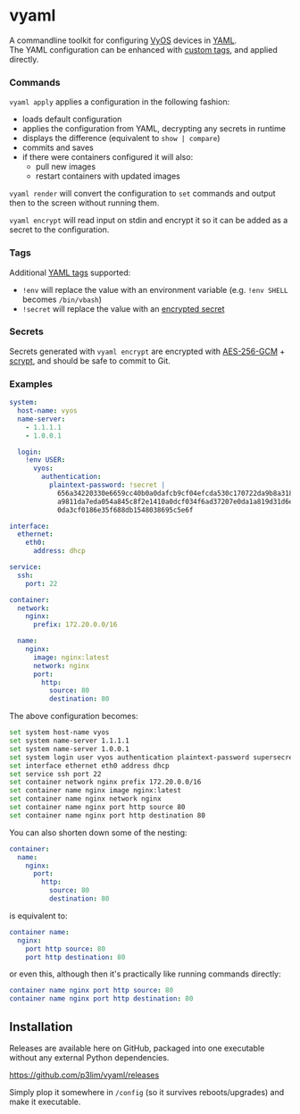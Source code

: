 # vyaml

A commandline toolkit for configuring [VyOS](https://vyos.io) devices in [YAML](https://yaml.org).  
The YAML configuration can be enhanced with [custom tags](#tags), and applied directly.

### Commands

`vyaml apply` applies a configuration in the following fashion:

- loads default configuration
- applies the configuration from YAML, decrypting any secrets in runtime
- displays the difference (equivalent to `show | compare`)
- commits and saves
- if there were containers configured it will also:
	- pull new images
	- restart containers with updated images

`vyaml render` will convert the configuration to `set` commands and output then to the screen without running them.

`vyaml encrypt` will read input on stdin and encrypt it so it can be added as a secret to the configuration.

### Tags

Additional [YAML tags](https://github.com/yaml/yaml-spec/blob/main/spec/1.2.2/spec.md#-tags) supported:

- `!env` will replace the value with an environment variable (e.g. `!env SHELL` becomes `/bin/vbash`)
- `!secret` will replace the value with an [encrypted secret](#secrets)

### Secrets

Secrets generated with `vyaml encrypt` are encrypted with [AES-256-GCM](https://en.wikipedia.org/wiki/Galois/Counter_Mode) + [scrypt](https://en.wikipedia.org/wiki/Scrypt), and should be safe to commit to Git.

### Examples

```yaml
system:
  host-name: vyos
  name-server:
    - 1.1.1.1
    - 1.0.0.1

  login:
    !env USER:
      vyos:
        authentication:
          plaintext-password: !secret |
            656a34220330e6659cc40b0a0dafcb9cf04efcda530c170722da9b8a318c7584
            a9811da7eda054a845c8f2e1410a0dcf034f6ad37207e0da1a819d31d6ef650a
            0da3cf0186e35f688db1548038695c5e6f

interface:
  ethernet:
    eth0:
      address: dhcp

service:
  ssh:
    port: 22

container:
  network:
    nginx:
      prefix: 172.20.0.0/16

  name:
    nginx:
      image: nginx:latest
      network: nginx
      port:
        http:
          source: 80
          destination: 80
```

The above configuration becomes:

```bash
set system host-name vyos
set system name-server 1.1.1.1
set system name-server 1.0.0.1
set system login user vyos authentication plaintext-password supersecret
set interface ethernet eth0 address dhcp
set service ssh port 22
set container network nginx prefix 172.20.0.0/16
set container name nginx image nginx:latest
set container name nginx network nginx
set container name nginx port http source 80
set container name nginx port http destination 80
```

You can also shorten down some of the nesting:
```yaml
container:
  name:
    nginx:
      port:
        http:
          source: 80
          destination: 80
```
is equivalent to:
```yaml
container name:
  nginx:
    port http source: 80
    port http destination: 80
```
or even this, although then it's practically like running commands directly:
```yaml
container name nginx port http source: 80
container name nginx port http destination: 80
```

## Installation

Releases are available here on GitHub, packaged into one executable without any external Python dependencies.

<https://github.com/p3lim/vyaml/releases>

Simply plop it somewhere in `/config` (so it survives reboots/upgrades) and make it executable.
